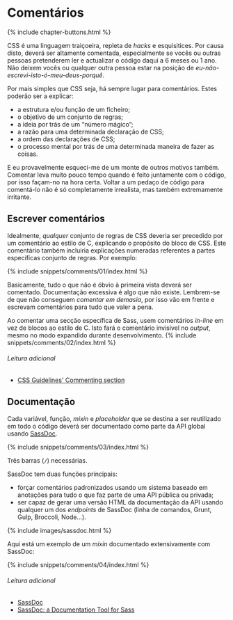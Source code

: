 
# Comentários

{% include chapter-buttons.html %}

CSS é uma linguagem traiçoeira, repleta de _hacks_ e esquisitices. Por causa disto, deverá ser altamente comentada, especialmente se vocês ou outras pessoas pretenderem ler e actualizar o código daqui a 6 meses ou 1 ano. Não deixem vocês ou qualquer outra pessoa estar na posição de *eu-não-escrevi-isto-ó-meu-deus-porquê*.

Por mais simples que CSS seja, há sempre lugar para comentários. Estes poderão ser a explicar:

* a estrutura e/ou função de um ficheiro;
* o objetivo de um conjunto de regras;
* a ideia por trás de um “número mágico”;
* a razão para uma determinada declaração de CSS;
* a ordem das declarações de CSS;
* o processo mental por trás de uma determinada maneira de fazer as coisas.

E eu provavelmente esqueci-me de um monte de outros motivos também. Comentar leva muito pouco tempo quando é feito juntamente com o código, por isso façam-no na hora certa. Voltar a um pedaço de código para comentá-lo não é só completamente irrealista, mas também extremamente irritante.

## Escrever comentários

Idealmente, *qualquer* conjunto de regras de CSS deveria ser precedido por um comentário ao estilo de C, explicando o propósito do bloco de CSS. Este comentário também incluiria explicações numeradas referentes a partes específicas conjunto de regras. Por exemplo:

{% include snippets/comments/01/index.html %}

Basicamente, tudo o que não é óbvio à primeira vista deverá ser comentado. Documentação excessiva é algo que não existe. Lembrem-se de que não conseguem *comentar em demasia*, por isso vão em frente e escrevam comentários para tudo que valer a pena.

Ao comentar uma secção específica de Sass, usem comentários *in-line* em vez de blocos ao estilo de C. Isto fará o comentário invisível no *output*, mesmo no modo expandido durante desenvolvimento.
{% include snippets/comments/02/index.html %}

###### Leitura adicional

* [CSS Guidelines' Commenting section](http://cssguidelin.es/#commenting)

## Documentação

Cada variável, função, *mixin* e *placeholder* que se destina a ser reutilizado em todo o código deverá ser documentado como parte da API global usando [SassDoc](http://sassdoc.com).

{% include snippets/comments/03/index.html %}

<div class="note">
  <p>Três barras (<code>/</code>) necessárias.</p>
</div>

SassDoc tem duas funções principais:

* forçar comentários padronizados usando um sistema baseado em anotações para tudo o que faz parte de uma API pública ou privada;
* ser capaz de gerar uma versão HTML da documentação da API usando qualquer um dos *endpoints* de SassDoc (linha de comandos, Grunt, Gulp, Broccoli, Node…).

{% include images/sassdoc.html %}

Aqui está um exemplo de um _mixin_ documentado extensivamente com SassDoc:

{% include snippets/comments/04/index.html %}

###### Leitura adicional

* [SassDoc](http://sassdoc.com)
* [SassDoc: a Documentation Tool for Sass](http://www.sitepoint.com/sassdoc-documentation-tool-sass/)
